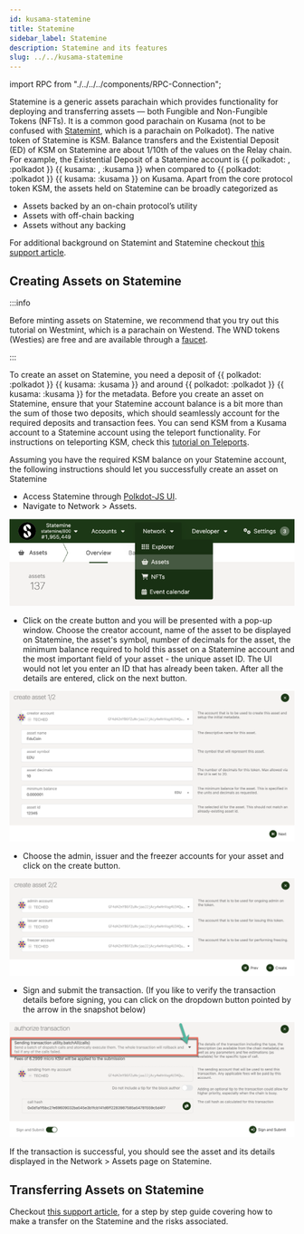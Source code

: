 ```yaml
---
id: kusama-statemine
title: Statemine
sidebar_label: Statemine
description: Statemine and its features
slug: ../../kusama-statemine
---
```


import RPC from "./../../../components/RPC-Connection";

Statemine is a generic assets parachain which provides functionality for deploying and transferring
assets — both Fungible and Non-Fungible Tokens (NFTs). It is a common good parachain on Kusama (not
to be confused with [Statemint](../../learn/learn-common-good-chains.md#statemint), which is a
parachain on Polkadot). The native token of Statemine is KSM. Balance transfers and the Existential
Deposit (ED) of KSM on Statemine are about 1/10th of the values on the Relay chain. For example, the
Existential Deposit of a Statemine account is
{{ polkadot: <RPC network="statemine" path="consts.balances.existentialDeposit" defaultValue={3333333} filter="humanReadable"/>, :polkadot }}
{{ kusama: <RPC network="statemine" path="consts.balances.existentialDeposit" defaultValue={3333333} filter="humanReadable"/>, :kusama }}
when compared to
{{ polkadot: <RPC network="kusama" path="consts.balances.existentialDeposit" defaultValue={33333333} filter="humanReadable"/> :polkadot }}
{{ kusama: <RPC network="kusama" path="consts.balances.existentialDeposit" defaultValue={33333333} filter="humanReadable"/> :kusama }}
on Kusama. Apart from the core protocol token KSM, the assets held on Statemine can be broadly
categorized as

- Assets backed by an on-chain protocol’s utility
- Assets with off-chain backing
- Assets without any backing

For additional background on Statemint and Statemine checkout
[this support article](https://support.polkadot.network/support/solutions/articles/65000181800-what-is-statemint-and-statemine-and-how-do-i-use-them-).

## Creating Assets on Statemine

:::info

Before minting assets on Statemine, we recommend that you try out this tutorial on Westmint, which
is a parachain on Westend. The WND tokens (Westies) are free and are available through a
[faucet](https://wiki.polkadot.network/docs/learn-DOT#getting-westies).

:::

To create an asset on Statemine, you need a deposit of
{{ polkadot: <RPC network="statemine" path="consts.assets.assetDeposit" defaultValue={100000000000} filter="humanReadable"/> :polkadot }}
{{ kusama: <RPC network="statemine" path="consts.assets.assetDeposit" defaultValue={100000000000} filter="humanReadable"/> :kusama }}
and around
{{ polkadot: <RPC network="statemine" path="consts.assets.metadataDepositBase" defaultValue={668933304} filter="humanReadable"/> :polkadot }}
{{ kusama: <RPC network="statemine" path="consts.assets.metadataDepositBase" defaultValue={668933304} filter="humanReadable"/> :kusama }}
for the metadata. Before you create an asset on Statemine, ensure that your Statemine account
balance is a bit more than the sum of those two deposits, which should seamlessly account for the
required deposits and transaction fees. You can send KSM from a Kusama account to a Statemine
account using the teleport functionality. For instructions on teleporting KSM, check this
[tutorial on Teleports](../../learn/learn-teleport.md).

Assuming you have the required KSM balance on your Statemine account, the following instructions
should let you successfully create an asset on Statemine

- Access Statemine through [Polkdot-JS UI](https://polkadot.js.org/apps/#/explorer).
- Navigate to Network > Assets.

![Navigate to Assets page](../../assets/kusama/statemine-asset-0.png)

- Click on the create button and you will be presented with a pop-up window. Choose the creator
  account, name of the asset to be displayed on Statemine, the asset's symbol, number of decimals
  for the asset, the minimum balance required to hold this asset on a Statemine account and the most
  important field of your asset - the unique asset ID. The UI would not let you enter an ID that has
  already been taken. After all the details are entered, click on the next button.

![Add Asset Metadata](../../assets/kusama/statemine-asset-1.png)

- Choose the admin, issuer and the freezer accounts for your asset and click on the create button.

![Asset managing accounts](../../assets/kusama/statemine-asset-2.png)

- Sign and submit the transaction. (If you like to verify the transaction details before signing,
  you can click on the dropdown button pointed by the arrow in the snapshot below)

![Sign asset creating transaction](../../assets/kusama/statemine-asset-3.png)

If the transaction is successful, you should see the asset and its details displayed in the
Network > Assets page on Statemine.

## Transferring Assets on Statemine

Checkout
[this support article](https://support.polkadot.network/support/solutions/articles/65000181118-how-to-transfer-tether-usdt-on-statemine),
for a step by step guide covering how to make a transfer on the Statemine and the risks associated.
